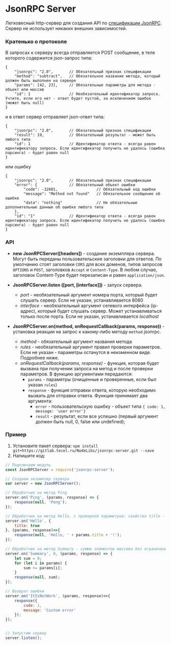 # JsonRPC Server

Легковесный http-сервер для создания API по [спецификации JsonRPC](http://www.jsonrpc.org/specification). Сервер не использует никаких внешних зависимостей.

### Кратенько о протоколе

В запросах к серверу всегда отправляется POST сообщение, в теле которого содержится json-запрос типа:

```
{
    "jsonrpc": "2.0",       // Обязательный признак спецификации
    "method": "subtract",   // Обязательное название метода, который должен быть выполнен на сервере
    "params": [42, 23],     // Обязательные параметры для метода - объект или массив
    "id": 1                 // Необязательный идентификатор запроса. Учтите, если его нет - ответ будет пустой, за исключением ошибок (может быть null)
}
```

и в ответ сервер отправляет json-ответ типа:

```
{
    "jsonrpc": "2.0",       // Обязательный признак спецификации
    "result": 19,           // Обязательный результат - может быть любого типа
    "id": 1                 // Идентификатор ответа - всегда равен идентификатору запроса. Если идентификатор получить не удалось (ошибка парсинга) - будет равен null
}
```

или  ошибку

```
{
    "jsonrpc": "2.0",       // Обязательный признак спецификации
    "error": {              // Обязательный объект ошибки
        "code": -32601,                 // Обязательный код ошибки
        "message": "Method not found"   // Обязательное сообщение об ошибке
        "data": "nothing"               // Не обязательные дополнительные данные об ошибке любого типа
    },
    "id": "1"               // Идентификатор ответа - всегда равен идентификатору запроса. Если идентификатор получить не удалось (ошибка парсинга) - будет равен null
}
```



### API
 - **new JsonRPCServer([headers])** - создание экземпляра сервера. Могут быть переданы пользовательские заголовки для ответов. По умолчанию стоят заголовки `CORS` для всех доменов, типов запросов `OPTIONS` и `POST`, заголовков `Accept` и `Content-Type`. В любом случае, заголовок Content-Type будет перезаписан и равен `application/json`.

 - **JsonRPCServer.listen ([port, [interface]])** - запуск сервера.
   - *port* - необязательный аргумент номера порта, который будет слушать сервер. Если не указан, устанавливается 8080
   - *interface* - необязательный аргумент сетевого интерфейса (ip-адрес), который будет слушать сервер. Может устанавливаться только после порта. Если не указан, устанавливается *localhost*
 
 - **JsonRPCServer.on(method, onRequestCallback(params, response))** - установка реакции на запрос к какому-либо методу `method` jsonrpc.
   - *method* - обязательный аргумент названия метода
   - *rules* - необязательный аргумент правил проверки параметров. Если не указан - параметры останутся в неизменном виде. Подробнее ниже.
   - *onRequestCallback(params, response)* - функция, которая будет вызвана при получении запроса на метод и после проверки параметров. В функцию аргументами передаются:
     - `params` - параметры (очищенные и проверенные, если был указан `rules`)
     - `response` - функция отправки ответа, которую необходимо вызвать для отправки ответа. Функция принимает два аргумента:
       - `error` - пользовательскую ошибку - объект типа `{ code: 1, message: 'user error'}`
       - `result` - результат, если все успешно (первый аргумент должен быть null, 0, false или undefined);



### Пример

1. Установите пакет сервера: `npm install git+https://gitlab.tecel.ru/NodeLibs/jsonrpc-server.git --save`
1. Напишите код:

```javascript
// Подключаем модуль
const JsonRPCServer = require('jsonrpc-server');

// Создаем экземпляр сервера
var server = new JsonRPCServer();

// Обработчик на метод Ping
server.on('Ping', (params, response) => {
    response(null, 'Pong');
});

// Обработчик на метод Hello, с проверкой параметров: свойство title - обязательно
server.on('Hello', {
    title: true
}, (params, response)=>{
    response(null, 'Hello, ' + params.title + '!');
});

// Обработчик на метод Summary - сумма элементов массива без ограничения по длине
server.on('Summary', 0, (params, response) => {
    let sum = 0;
    for (let i in params) {
        sum += params[i];
    }
    response(null, sum);
});

// Возврат ошибки
server.on('ItIsNotWork', (params, response)=>{
    response({
        code: 1,
        message: 'Custom error'
    });
});


// Запустим сервер
server.listen();

```